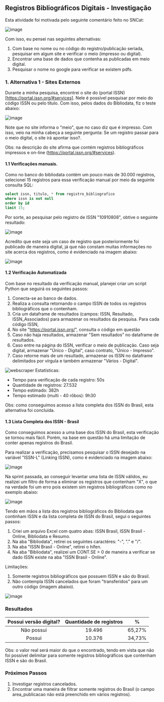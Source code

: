 ## Registros Bibliográficos Digitais - Investigação

Esta atividade foi motivada pelo seguinte comentário feito no SNCat:

![image](https://github.com/user-attachments/assets/d5fa0b7e-7f0b-4925-9451-7795ff96f38d)

Com isso, eu pensei nas seguintes alternativas:
1. Com base no nome ou no código do registro/publicação seriada, pesquisar em algum site e verificar o meio (impresso ou digital).
2. Encontrar uma base de dados que contenha as publicadas em meio digital.
3. Pesquisar o nome no google para verificar se existem pdfs.

### 1. Alternativa 1 - Sites Externos

Durante a minha pesquisa, encontrei o site do (portal ISSN)[https://portal.issn.org/#services]. Nele é possível pesquisar por meio do código ISSN ou pelo título. Com isso, pelos dados do Bibliodata, fiz o teste abaixo:

![image](https://github.com/user-attachments/assets/a7a3c6fe-5123-4af6-b19f-984264a88f60)

Note que no site informa o "meio", que no caso diz que é impresso. Com isso, veio na minha cabeça a seguinte pergunta: Se um registro passar para o meio digital, o site irá apontar isso?.

Obs: na descrição do site afirma que contém registros bibliográficos impressos e on-line (https://portal.issn.org/#services).

#### 1.1 Verificações manuais.

Como no banco do bibliodata contém um pouco mais de 30.000 registros, selecionei 15 registros para essa verificação manual por meio da seguinte consulta SQL:
```sql
select issn, titulo, * from registro_bibliografico
where issn is not null 
order by id
limit 15;
```

Por sorte, ao pesquisar pelo registro de ISSN "10910808", obtive o seguinte resultado:

![image](https://github.com/user-attachments/assets/d746d676-d37f-4c47-96d1-417a3e383094)

Acredito que este seja um caso de registro que posteriormente foi publicado de maneira digital, já que não constam muitas informações no site acerca dos registros, como é evidenciado na imagem abaixo:

![image](https://github.com/user-attachments/assets/7f574e3d-dd54-438e-b078-b44c69f03421)

#### 1.2 Verificação Automatizada

Com base no resultado da verificação manual, planejei criar um script Python que seguirá os seguintes passos:

1. Conecta-se ao banco de dados.
2. Realiza a consulta retornando o campo ISSN de todos os registros bibliográficos que o contenham.
3. Cria um dataframe de resultados (campos: ISSN, Resultado, ISSN_Associados) para armazenar os resultados da pesquisa.
Para cada código ISSN,
4. No site "https://portal.issn.org/", consulta o código em questão
5. Caso não haja resultados, armazenar "Sem resultados" no dataframe de resultados.
6. Caso entre na página do ISSN, verificar o meio de publicação. Caso seja digital, armazenar "Único - Digital", caso contrato, "Único - Impresso".
7. Caso retorne mais de um resultado, armazenar os ISSN no dataframe delimitados por vírgula e também armazenar "Vários - Digital".

![webscraper](https://github.com/user-attachments/assets/9df9c3b6-fbe5-4e2e-b60e-c7afb85c0cb5)
Estatísticas:
- Tempo para verificação de cada registro: 50s
- Quantidade de registros: 27.532
- Tempo estimado: 382h
- Tempo estimado (multi - 40 rôbos): 9h30

Obs: como conseguimos acesso a lista completa dos ISSN do Brasil, esta alternativa foi concluída.

#### 1.3 Lista Completa dos ISSN - Brasil

Como conseguimos acesso a uma base dos ISSN do Brasil, esta verificação se tornou mais fácil. Porém, na base em questão há uma limitação de conter apenas registros do Brasil.

Para realizar a verificação, precisamos pesquisar o ISSN desejado na variável "ISSN-L" (Linking ISSN), como é evidenciado na imagem abaixo:

![image](https://github.com/user-attachments/assets/e8889097-80ad-426a-9e49-0a9cb87fe4d4)

Na sprint passada, ao conseguir levantar uma lista de ISSN válidos, eu realizei um filtro de forma a eliminar os registros que contenham "X", o que na verdade foi um erro pois existem sim registros bibliográficos como no exemplo abaixo:

![image](https://github.com/user-attachments/assets/49135bf3-8be7-4641-9a3e-3c4ea7d547d4)

Tendo em mãos a lista dos registros bibliográficos do Bibliodata que continham ISSN e da lista completa de ISSN do Brasil, segui o seguintes passos:
1. Criei um arquivo Excel com quatro abas: ISSN Brasil, ISSN Brasil - Online, Bibliodata e Resumo.
2. Na aba "Bibliodata", retirei os seguintes caractéres: "-", "." e "/".
3. Na aba "ISSN Brasil - Online", retirei o hífen.
4. Na aba "Bibliodata", realizei um CONT.SE > 0 de maneira a verificar se dado ISSN existe na aba "ISSN Brasil - Online".

Limitações:
1. Somente registros bibliográficos que possuem ISSN e são do Brasil.
2. Não contempla ISSN cancelados que foram "transferidos" para um outro código (imagem abaixo).

![image](https://github.com/user-attachments/assets/f6a9d62b-5afa-444a-b1f7-e837a5d8ed89)


### Resultados

|         Possui   versão digital?         |                      Quantidade de registros                     |              %             |
|:----------------------------------------:|:----------------------------------------------------------------:|:--------------------------:|
| Não possui                               |                                                          19.496  | 65,27%                     |
| Possui                                   |                                                          10.376  | 34,73%                     |

Obs: o valor real será maior do que o encontrado, tendo em vista que não foi possível delimitar para somente registros bibliográficos que contenham ISSN e são do Brasil.

### Próximos Passos

1. Investigar registros cancelados.
2. Encontrar uma maneira de filtrar somente registros do Brasil (o campo area_publicacao não está preenchido em vários registros).
